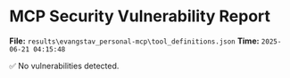 # MCP Security Vulnerability Report
**File:** `results\evangstav_personal-mcp\tool_definitions.json`
**Time:** `2025-06-21 04:15:48`

✅ No vulnerabilities detected.